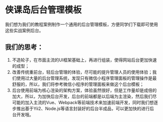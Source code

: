 # 侠课岛后台管理模板
我们想为我们的教程案例制作一个通用的后台管理模板，方便同学们下载即可使用这些实战案例后台。
## 我们的思考：
1. 不造轮子，在市面主流的UI框架基础上，再进行组装，使得网站后台更加快速的成型；
2. 改善传统重前台，轻后台管理的体验，尽可能的提升管理人员的使用体验；我们使用过大量的后台管理系统，发现只有微信小程序管理面板的管理操作是最舒服的，所以，我们将参考微信小程序的管理面板来做这个后台模板；
3. 后台使用前端为核心渲染的架构方案，体验虽然很好，但是工作量却是成倍的加大，所以，为加快后台开发，后台的前端都是以后端为主渲染，然后我们尽可能的加入主流的Vue、Webpack等前端技术来加速前端开发，同时我们想逐步推出基于Yii2、Node.js等语言封装好的后台半成品，可以更加快的进行后台开发哦。

